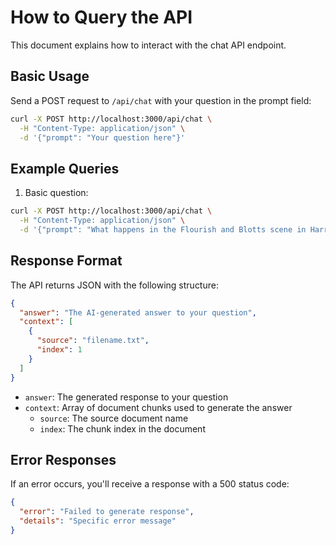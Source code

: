 # How to Query the API

This document explains how to interact with the chat API endpoint.

## Basic Usage

Send a POST request to `/api/chat` with your question in the prompt field:

```bash
curl -X POST http://localhost:3000/api/chat \
  -H "Content-Type: application/json" \
  -d '{"prompt": "Your question here"}'
```

## Example Queries

1. Basic question:
```bash
curl -X POST http://localhost:3000/api/chat \
  -H "Content-Type: application/json" \
  -d '{"prompt": "What happens in the Flourish and Blotts scene in Harry Potter?"}'
```

## Response Format

The API returns JSON with the following structure:

```json
{
  "answer": "The AI-generated answer to your question",
  "context": [
    {
      "source": "filename.txt",
      "index": 1
    }
  ]
}
```

- `answer`: The generated response to your question
- `context`: Array of document chunks used to generate the answer
  - `source`: The source document name
  - `index`: The chunk index in the document

## Error Responses

If an error occurs, you'll receive a response with a 500 status code:

```json
{
  "error": "Failed to generate response",
  "details": "Specific error message"
}
```
